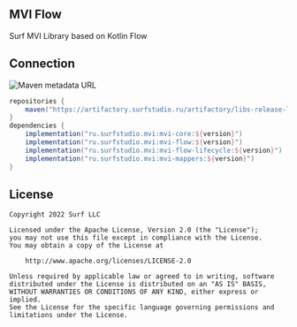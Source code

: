 ## MVI Flow

Surf MVI Library based on Kotlin Flow

## Connection

![Maven metadata URL](https://img.shields.io/maven-metadata/v?metadataUrl=https%3A%2F%2Fartifactory.surfstudio.ru%2Fartifactory%2Flibs-release-local%2Fru%2Fsurfstudio%2Fmvi%2Fmvi-core%2Fmaven-metadata.xml)

```gradle
repositories {
    maven("https://artifactory.surfstudio.ru/artifactory/libs-release-local")
}
dependencies {
    implementation("ru.surfstudio.mvi:mvi-core:${version}")
    implementation("ru.surfstudio.mvi:mvi-flow:${version}")
    implementation("ru.surfstudio.mvi:mvi-flow-lifecycle:${version}")
    implementation("ru.surfstudio.mvi:mvi-mappers:${version}")
}
```

## License

```
Copyright 2022 Surf LLC

Licensed under the Apache License, Version 2.0 (the "License");
you may not use this file except in compliance with the License.
You may obtain a copy of the License at

    http://www.apache.org/licenses/LICENSE-2.0

Unless required by applicable law or agreed to in writing, software
distributed under the License is distributed on an "AS IS" BASIS,
WITHOUT WARRANTIES OR CONDITIONS OF ANY KIND, either express or implied.
See the License for the specific language governing permissions and
limitations under the License.
```
